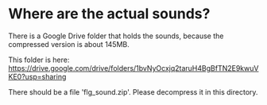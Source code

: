 # Where are the actual sounds?

There is a Google Drive folder that holds the sounds, because the compressed version is about 145MB.

This folder is here: https://drive.google.com/drive/folders/1bvNyOcxjq2taruH4BgBfTN2E9kwuVKE0?usp=sharing

There should be a file 'flg_sound.zip'. Please decompress it in this directory.

